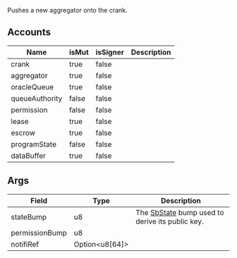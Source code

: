 Pushes a new aggregator onto the crank.

## Accounts
|Name|isMut|isSigner|Description|
|--|--|--|--|
| crank | true | false |  |
| aggregator | true | false |  |
| oracleQueue | true | false |  |
| queueAuthority | false | false |  |
| permission | false | false |  |
| lease | true | false |  |
| escrow | true | false |  |
| programState | false | false |  |
| dataBuffer | true | false |  |
## Args
|Field|Type|Description|
|--|--|--|
| stateBump |  u8 | The [SbState](/solana/idl/accounts/SbState) bump used to derive its public key. |
| permissionBump |  u8 |  |
| notifiRef |  Option&lt;u8[64]&gt; |  |
